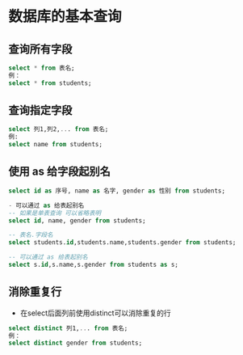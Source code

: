 数据库的基本查询  
====

## 查询所有字段  
```SQL
select * from 表名;
例：
select * from students;
```

## 查询指定字段  
```SQL
select 列1,列2,... from 表名;
例:
select name from students;
```
## 使用 as 给字段起别名  
```SQL
select id as 序号, name as 名字, gender as 性别 from students;

- 可以通过 as 给表起别名
-- 如果是单表查询 可以省略表明
select id, name, gender from students;

-- 表名.字段名
select students.id,students.name,students.gender from students;

-- 可以通过 as 给表起别名 
select s.id,s.name,s.gender from students as s;
```
 
## 消除重复行  
- 在select后面列前使用distinct可以消除重复的行  
```SQL
select distinct 列1,... from 表名;
例：
select distinct gender from students;
```
